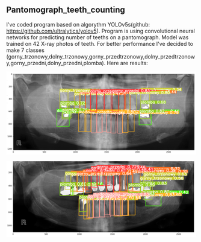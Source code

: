## Pantomograph_teeth_counting

I've coded program based on algorythm YOLOv5s(github: https://github.com/ultralytics/yolov5). Program is using convolutional neural networks for
predicting number of teeths on a pantomograph. Model was trained on 42 X-ray photos of teeth. For better performance I've decided to make 7 classes
(gorny_trzonowy,dolny_trzonowy,gorny_przedtrzonowy,dolny_przedtrzonowy,gorny_przedni,dolny_przedni,plomba). Here are results:

![zeby1.png](https://github.com/micpow1cc/Pantomograph_teeth_counting/blob/main/zeby1.png)

![zeby2.png](https://github.com/micpow1cc/Pantomograph_teeth_counting/blob/main/Img/zeby2.png)
